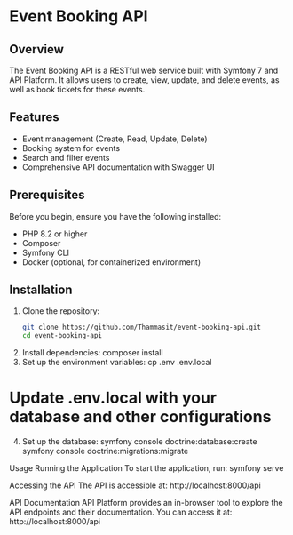 # Event Booking API

## Overview
The Event Booking API is a RESTful web service built with Symfony 7 and API Platform. It allows users to create, view, update, and delete events, as well as book tickets for these events.

## Features
- Event management (Create, Read, Update, Delete)
- Booking system for events
- Search and filter events
- Comprehensive API documentation with Swagger UI

## Prerequisites
Before you begin, ensure you have the following installed:
- PHP 8.2 or higher
- Composer
- Symfony CLI
- Docker (optional, for containerized environment)

## Installation
1. Clone the repository:
   ```sh
   git clone https://github.com/Thammasit/event-booking-api.git
   cd event-booking-api
2. Install dependencies:
   composer install
3. Set up the environment variables:
  cp .env .env.local
# Update .env.local with your database and other configurations
4. Set up the database:
  symfony console doctrine:database:create
  symfony console doctrine:migrations:migrate

Usage
Running the Application
To start the application, run:
symfony serve

Accessing the API
The API is accessible at:
http://localhost:8000/api

API Documentation
API Platform provides an in-browser tool to explore the API endpoints and their documentation. You can access it at:
http://localhost:8000/api


